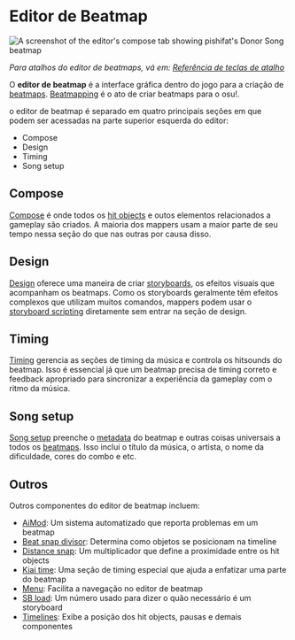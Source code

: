 # Editor de Beatmap

<!-- TODO: needs to be revisited when the articles under Beatmap editor no longer match what's written here -->

![A screenshot of the editor's compose tab showing pishifat's Donor Song beatmap](img/compose.jpg)

*Para atalhos do editor de beatmaps, vá em: [Referência de teclas de atalho](wiki/Client/Keyboard_shortcuts)*

O **editor de beatmap** é a interface gráfica dentro do jogo para a criação de [beatmaps](/wiki/Beatmap). [Beatmapping](/wiki/Beatmapping) é o ato de criar beatmaps para o osu!.

o editor de beatmap é separado em quatro principais seções em que podem ser acessadas na parte superior esquerda do editor:

- Compose
- Design
- Timing
- Song setup

## Compose

[Compose](/wiki/Client/Beatmap_editor/Compose) é onde todos os [hit objects](/wiki/Gameplay/Hit_object) e outos elementos relacionados a gameplay são criados. A maioria dos mappers usam a maior parte de seu tempo nessa seção do que nas outras por causa disso.

## Design

[Design](/wiki/Client/Beatmap_editor/Design) oferece uma maneira de criar [storyboards](/wiki/Storyboard), os efeitos visuais que acompanham os beatmaps. Como os storyboards geralmente têm efeitos complexos que utilizam muitos comandos, mappers podem usar o [storyboard scripting](/wiki/Storyboard/Scripting) diretamente sem entrar na seção de design.

## Timing

[Timing](/wiki/Client/Beatmap_editor/Timing) gerencia as seções de timing da música e controla os hitsounds do beatmap. Isso é essencial já que um beatmap precisa de timing correto e feedback apropriado para sincronizar a experiência da gameplay com o ritmo da música.

## Song setup

[Song setup](/wiki/Client/Beatmap_editor/Song_setup) preenche o [metadata](/wiki/Client/Beatmap_editor/Song_setup#general) do beatmap e outras coisas universais a todos os [beatmaps](/wiki/Beatmap). Isso inclui o título da música, o artista, o nome da dificuldade, cores do combo e etc.

## Outros

Outros componentes do editor de beatmap incluem:

- [AiMod](AiMod): Um sistema automatizado que reporta problemas em um beatmap
- [Beat snap divisor](Beat_snap_divisor): Determina como objetos se posicionam na timeline
- [Distance snap](Distance_snap): Um multiplicador que define a proximidade entre os hit objects
- [Kiai time](/wiki/Gameplay/Kiai_time): Uma seção de timing especial que ajuda a enfatizar uma parte do beatmap
- [Menu](Menu): Facilita a navegação no editor de beatmap
- [SB load](SB_load): Um número usado para dizer o quão necessário é um storyboard
- [Timelines](Timelines): Exibe a posição dos hit objects, pausas e demais componentes
